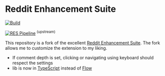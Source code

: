 # Reddit Enhancement Suite

[![Build](https://github.com/khaister/Reddit-Enhancement-Suite/actions/workflows/build.yml/badge.svg)](https://github.com/khaister/Reddit-Enhancement-Suite/actions/workflows/build.yml)

[![RES Pipeline](https://github.com/honestbleeps/Reddit-Enhancement-Suite/actions/workflows/pipeline.yml/badge.svg)](https://github.com/honestbleeps/Reddit-Enhancement-Suite/actions/workflows/pipeline.yml) <sup>(upstream)</sup>

This repository is a fork of the excellent [Reddit Enhancement Suite](https://github.com/honestbleeps/Reddit-Enhancement-Suite). The fork allows me to customize the extension to my liking.

* If comment depth is set, clicking or navigating using keyboard should respect the settings
* lib is now in [TypeScript](https://www.typescriptlang.org/) instead of [Flow](https://flow.org/)

